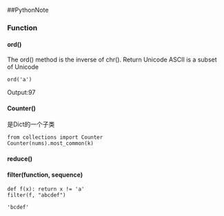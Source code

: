 ##PythonNote
### Function
#### ord()
The ord() method is the inverse of chr().
Return Unicode
ASCII is a subset of Unicode
```
ord('a')
```
Output:97
#### Counter()
是Dict的一个子类
```
from collections import Counter
Counter(nums).most_common(k)
```
#### reduce()

#### filter(function, sequence)



```
def f(x): return x != 'a' 
filter(f, "abcdef") 

'bcdef'
```

